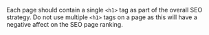 Each page should contain a single `<h1>` tag as part of the overall SEO strategy. Do not use multiple `<h1>` tags on a page as this will have a negative affect on the SEO page ranking.